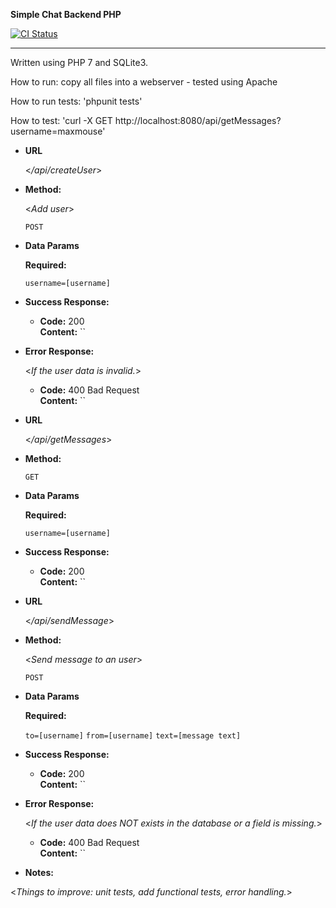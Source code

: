 **Simple Chat Backend PHP**

[![CI Status](https://circleci.com/gh/maxmousee/simple_chat_php.svg?style=shield&circle-token=:circle-token)](https://circleci.com/gh/maxmousee/simple_chat_php)

----

  <Send and receive messages using a JSON API._>
  
  Written using PHP 7 and SQLite3.
  
  How to run:
  copy all files into a webserver - tested using Apache
  
  How to run tests:
    'phpunit tests'
  
  How to test:
  'curl -X GET http://localhost:8080/api/getMessages?username=maxmouse'

* **URL**

  <_/api/createUser_>

* **Method:**
  
  <_Add user_>

  `POST`

* **Data Params**

  **Required:**
   
     `username=[username]`

* **Success Response:**

  * **Code:** 200 <br />
    **Content:** ``
 
* **Error Response:**

  <_If the user data is invalid._>

  * **Code:** 400 Bad Request <br />
    **Content:** ``

* **URL**

  <_/api/getMessages_>

* **Method:**
  
  <Get all messages for an user_>

  `GET`

* **Data Params**

  **Required:**
   
     `username=[username]`

* **Success Response:**

  * **Code:** 200 <br />
    **Content:** ``


* **URL**

  <_/api/sendMessage_>

* **Method:**
  
  <_Send message to an user_>

  `POST`

* **Data Params**

  **Required:**
   
     `to=[username]`
     `from=[username]`
     `text=[message text]`

* **Success Response:**

  * **Code:** 200 <br />
    **Content:** ``
 
* **Error Response:**

  <_If the user data does NOT exists in the database or a field is missing._>

  * **Code:** 400 Bad Request <br />
    **Content:** ``
 

* **Notes:**

<_Things to improve: unit tests, add functional tests, error handling._> 